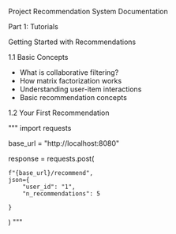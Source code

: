 Project Recommendation System Documentation

Part 1: Tutorials

Getting Started with Recommendations

1.1 Basic Concepts

- What is collaborative filtering?
- How matrix factorization works
- Understanding user-item interactions
- Basic recommendation concepts

1.2 Your First Recommendation

"""
import requests

base_url = "http://localhost:8080"

response = requests.post(

    f"{base_url}/recommend",
    json={
        "user_id": "1",
        "n_recommendations": 5

    }

)
"""